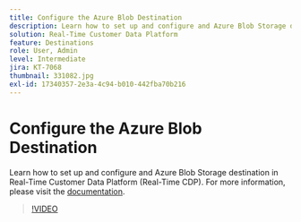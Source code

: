```yaml
---
title: Configure the Azure Blob Destination
description: Learn how to set up and configure and Azure Blob Storage destination in Real-Time Customer Data Platform (Real-Time CDP).
solution: Real-Time Customer Data Platform
feature: Destinations 
role: User, Admin
level: Intermediate
jira: KT-7068
thumbnail: 331082.jpg
exl-id: 17340357-2e3a-4c94-b010-442fba70b216
---
```

# Configure the Azure Blob Destination

Learn how to set up and configure and Azure Blob Storage destination in Real-Time Customer Data Platform (Real-Time CDP). For more information, please visit the [documentation](https://experienceleague.adobe.com/docs/experience-platform/destinations/catalog/cloud-storage/azure-blob.html).

>[!VIDEO](https://video.tv.adobe.com/v/331082/?learn=on)

